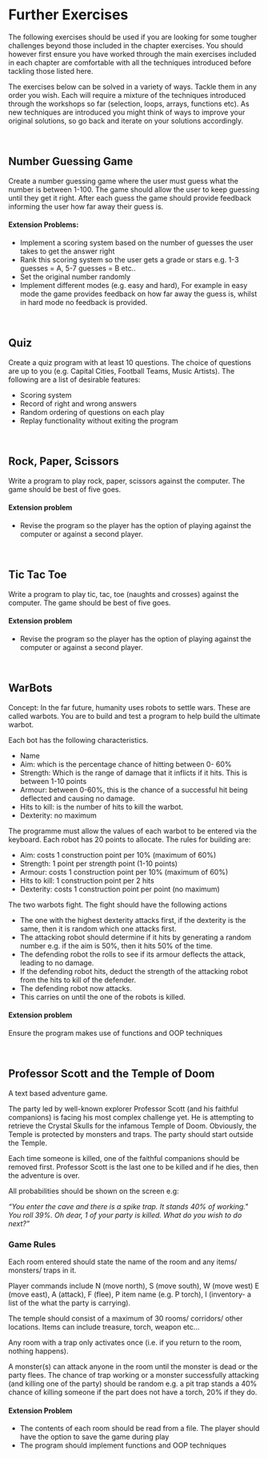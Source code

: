 # Further Exercises

The following exercises should be used if you are looking for some tougher challenges beyond those included in the chapter exercises. You should however first ensure you have worked through the main exercises included in each chapter are comfortable with all the techniques introduced before tackling those listed here.

The exercises below can be solved in a variety of ways. Tackle them in any order you wish. Each will require a mixture of the techniques introduced through the workshops so far (selection, loops, arrays, functions etc). As new techniques are introduced you might think of ways to improve your original solutions, so go back and iterate on your solutions accordingly.  

&nbsp;
&nbsp;

## Number Guessing Game

Create a number guessing game where the user must guess what the number is between 1-100. The game should allow the user to keep guessing until they get it right. After each guess the game should provide feedback informing the user how far away their guess is.



#### Extension Problems:

* Implement a scoring system based on the number of guesses the user takes to get the answer right
* Rank this scoring system so the user gets a grade or stars e.g. 1-3 guesses = A, 5-7 guesses = B etc..
* Set the original number randomly
* Implement different modes (e.g. easy and hard), For example in easy mode the game provides feedback on how far away the guess is, whilst in hard mode no feedback is provided.

&nbsp;
&nbsp;

## Quiz

Create a quiz program with at least 10 questions. The choice of questions are up to you (e.g. Capital Cities, Football Teams, Music Artists). The following are a list of desirable features:

* Scoring system
* Record of right and wrong answers
* Random ordering of questions on each play
* Replay functionality without exiting the program

&nbsp;
&nbsp;

## Rock, Paper, Scissors

Write a program to play rock, paper, scissors against the computer. The game should be best of five goes.

#### Extension problem

* Revise the program so the player has the option of playing against the computer or against a second player.

&nbsp;
&nbsp;

## Tic Tac Toe

Write a program to play tic, tac, toe (naughts and crosses) against the computer. The game should be best of five goes.

#### Extension problem

* Revise the program so the player has the option of playing against the computer or against a second player.

&nbsp;
&nbsp;

## WarBots

Concept: In the far future, humanity uses robots to settle wars. These are called warbots. You are to build and test a program to help build the ultimate warbot.

Each bot has the following characteristics.

* Name
* Aim: which is the percentage chance of hitting between 0- 60%
* Strength: Which is the range of damage that it inflicts if it hits. This is between 1-10 points
* Armour: between 0-60%, this is the chance of a successful hit being deflected and causing no damage.
* Hits to kill: is the number of hits to kill the warbot.
* Dexterity: no maximum

The programme must allow the values of each warbot to be entered via the keyboard. Each robot has 20 points to allocate. The rules for building are:
* Aim: costs 1 construction point per 10% (maximum of 60%)
* Strength: 1 point per strength point (1-10 points)
* Armour: costs 1 construction point per 10% (maximum of 60%)
* Hits to kill: 1 construction point per 2 hits
* Dexterity: costs 1 construction point per point (no maximum)

The two warbots fight. The fight should have the following actions

* The one with the highest dexterity attacks first, if the dexterity is the same, then it is random which one attacks first.
* The attacking robot should determine if it hits by generating a random number e.g. if the aim is 50%, then it hits 50% of the time.
* The defending robot the rolls to see if its armour deflects the attack, leading to no damage.
* If the defending robot hits, deduct the strength of the attacking robot from the hits to kill of the defender.
* The defending robot now attacks.
* This carries on until the one of the robots is killed.

#### Extension problem

Ensure the program makes use of functions and OOP techniques

&nbsp;
&nbsp;

## Professor Scott and the Temple of Doom

A text based adventure game.

The party led by well-known explorer Professor Scott (and his faithful companions) is facing his most complex challenge yet. He is attempting to retrieve the Crystal Skulls for the infamous Temple of Doom. Obviously, the Temple is protected by monsters and traps. The party should start outside the Temple.

Each time someone is killed, one of the faithful companions should be removed first. Professor Scott is the last one to be killed and if he dies, then the adventure is over.

All probabilities should be shown on the screen e.g:

*“You enter the cave and there is a spike trap. It stands 40% of working." You roll 39%. Oh dear, 1 of your party is killed. What do you wish to do next?”*

### Game Rules

Each room entered should state the name of the room and any items/ monsters/ traps in it.

Player commands include N (move north), S (move south), W (move west) E (move east), A (attack), F (flee), P item name (e.g. P torch), I (inventory- a list of the what the party is carrying).

The temple should consist of a maximum of 30 rooms/ corridors/ other locations. Items can include treasure, torch, weapon etc…

Any room with a trap only activates once (i.e. if you return to the room, nothing happens).

A monster(s) can attack anyone in the room until the monster is dead or the party flees. The chance of trap working or a monster successfully attacking (and killing one of the party) should be random e.g. a pit trap stands a 40% chance of killing someone if the part does not have a torch, 20% if they do.

#### Extension Problem

* The contents of each room should be read from a file. The player should have the option to save the game during play
* The program should implement functions and OOP techniques
